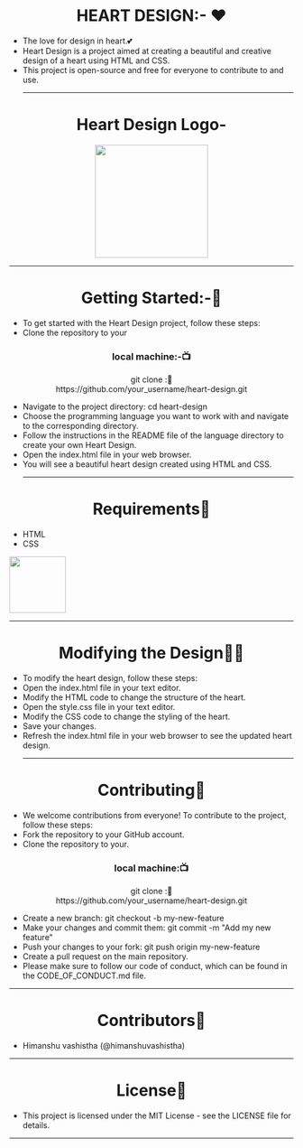 <h1 align=" center" >HEART DESIGN:-  ❤️</h1>

- The love for design in heart.💕
- Heart Design is a project aimed at creating a beautiful and creative design of a heart using HTML and CSS.
- This project is open-source and free for everyone to contribute to and use.<hr>
<h1 align=" center" >Heart Design Logo-</h1>
<p  align=" center" >
<img height="200" wedith="200" src="https://th.bing.com/th/id/OIP.AAAJiEng_CEXdSXVwSrIMAHaEo?pid=ImgDet&rs=1"></p>
  
<hr>
<h1 align=" center" >Getting Started:-🔆</h1>

- To get started with the Heart Design project, follow these steps:
- Clone the repository to your
<h3 align=" center" >local machine:-📺 </h3>

<p  align=" center" >git clone :📝<br> https://github.com/your_username/heart-design.git</p>
  
- Navigate to the project directory: cd heart-design
- Choose the programming language you want to work with and navigate to the corresponding directory.
- Follow the instructions in the README file of the language directory to create your own Heart Design.
- Open the index.html file in your web browser.
- You will see a beautiful heart design created using HTML and CSS.<hr>
<h1 align="center" >Requirements🧾</h1>

- HTML
- CSS
<div align="left" >
<img height="100" wedith="100" src="https://th.bing.com/th/id/OIP.Isi5uf1b_fxf3bDcEYj-9AHaHa?pid=ImgDet&rs=1"></div>
<hr>
<h1 align=" center" >Modifying the Design👩‍💻</h1>

- To modify the heart design, follow these steps:
- Open the index.html file in your text editor.
- Modify the HTML code to change the structure of the heart.
- Open the style.css file in your text editor.
- Modify the CSS code to change the styling of the heart.
- Save your changes.
- Refresh the index.html file in your web browser to see the updated heart design.<hr>
<h1 align=" center" >Contributing👬</h1>

- We welcome contributions from everyone! To contribute to the project, follow these steps:
- Fork the repository to your GitHub account.
- Clone the repository to your.
 <h3 align=" center" >local machine:📺 </h3>

<p  align=" center" >git clone :📝<br> https://github.com/your_username/heart-design.git</p>
  
- Create a new branch: git checkout -b my-new-feature
- Make your changes and commit them: git commit -m "Add my new feature"
- Push your changes to your fork: git push origin my-new-feature
- Create a pull request on the main repository.
- Please make sure to follow our code of conduct, which can be found in the CODE_OF_CONDUCT.md file.
<hr>
<h1 align=" center" >Contributors👬</h1>

- Himanshu vashistha (@himanshuvashistha)
<hr>
<h1 align=" center" >License📙</h1>

- This project is licensed under the MIT License - see the LICENSE file for details.
<hr>




